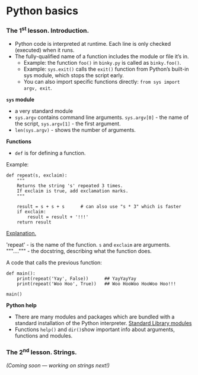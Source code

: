 # Python basics

### The 1<sup>st</sup> lesson. Introduction.

- Python code is interpreted at runtime. Each line is only checked (executed) when it runs.
- The fully-qualified name of a function includes the module or file it’s in. 
    - Example: the function `foo()` in `binky.py` is called as `binky.foo()`.
    - Example: `sys.exit()` calls the `exit()` function from Python’s built-in sys module, which stops the script early.
    - You can also import specific functions directly: `from sys import argv, exit`.


**`sys` module**  
- a very standard module  
- `sys.argv` contains command line arguments. `sys.argv[0]` - the name of the script, `sys.argv[1]` - the first argument.   
- `len(sys.argv)` - shows the number of arguments.  


**Functions**
- `def` is for defining a function. 

Example:

```
def repeat(s, exclaim):
    """
    Returns the string 's' repeated 3 times.
    If exclaim is true, add exclamation marks.
    """

    result = s + s + s      # can also use "s * 3" which is faster 
    if exclaim:
        result = result + '!!!'
    return result
```

<ins>Explanation. </ins>

'repeat' - is the name of the function. `s` and `exclaim` are arguments.  
"""....""" - the docstring, describing what the function does.


A code that calls the previous function:

```
def main():
    print(repeat('Yay', False))      ## YayYayYay
    print(repeat('Woo Hoo', True))   ## Woo HooWoo HooWoo Hoo!!!

main()
```

**Python help**

- There are many modules and packages which are bundled with a standard installation of the Python interpreter. [Standard Library modules](https://docs.python.org/3/library/)
- Functions `help()` and `dir()`show important info about arguments, functions and modules. 





### The 2<sup>nd</sup> lesson. Strings.

*(Coming soon — working on strings next!)*




